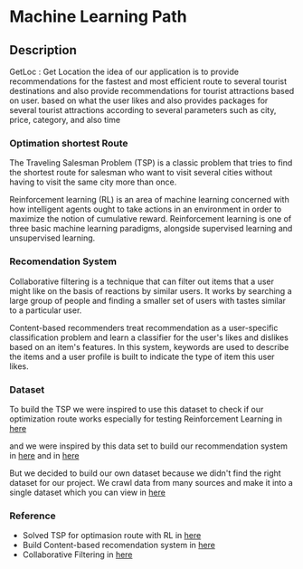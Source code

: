 # Machine Learning Path

## Description
GetLoc : Get Location
the idea of our application is to provide recommendations for the fastest and most efficient route to several tourist destinations and also provide recommendations for tourist attractions based on user. based on what the user likes and also provides packages for several tourist attractions according to several parameters such as city, price, category, and also time

### Optimation shortest Route
The Traveling Salesman Problem (TSP) is a classic problem that tries to find the shortest route for salesman who want to visit several cities without having to visit the same city more than once.

Reinforcement learning (RL) is an area of machine learning concerned with how intelligent agents ought to take actions in an environment in order to maximize the notion of cumulative reward. Reinforcement learning is one of three basic machine learning paradigms, alongside supervised learning and unsupervised learning.

### Recomendation System
Collaborative filtering is a technique that can filter out items that a user might like on the basis of reactions by similar users. It works by searching a large group of people and finding a smaller set of users with tastes similar to a particular user.

Content-based recommenders treat recommendation as a user-specific classification problem and learn a classifier for the user's likes and dislikes based on an item's features. In this system, keywords are used to describe the items and a user profile is built to indicate the type of item this user likes.

### Dataset

To build the TSP we were inspired to use this dataset to check if our optimization route works especially for testing Reinforcement Learning in [here](http://elib.zib.de/pub/mp-testdata/tsp/tsplib/tsp/index.html)

and we were inspired by this data set to build our recommendation system in [here](https://www.kaggle.com/azharianisah/infotempatwisata) and in [here](https://data.world/cityofaustin/m964-vp2q)

But we decided to build our own dataset because we didn't find the right dataset for our project. We crawl data from many sources and make it into a single dataset which you can view in [here](https://docs.google.com/spreadsheets/d/1lq6qeYAhBJBJbuyC9DpwKehQ6mWswMkd-NMfbDlkwnw/edit?pli=1#gid=990183666)



### Reference
* Solved TSP for optimasion route with RL in [here](https://medium.com/unit8-machine-learning-publication/routing-traveling-salesmen-on-random-graphs-using-reinforcement-learning-in-pytorch-7378e4814980)
* Build Content-based recomendation system in [here](https://www.kdnuggets.com/2020/07/building-content-based-book-recommendation-engine.html)
* Collaborative Filtering in [here](https://gilberttanner.com/blog/building-a-book-recommendation-system-usingkeras)
